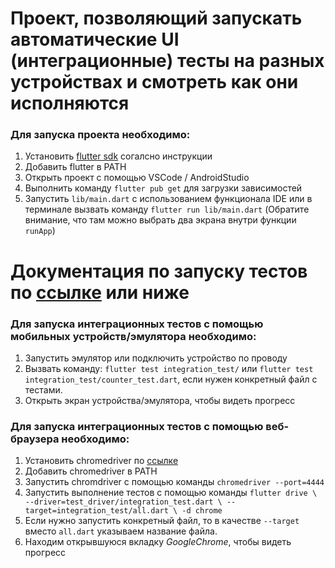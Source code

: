 # Проект, позволяющий запускать автоматические UI (интеграционные) тесты на разных устройствах и смотреть как они исполняются

### Для запуска проекта необходимо:
1. Установить [flutter sdk](https://docs.flutter.dev/get-started/install) согалсно инструкции
2. Добавить flutter в PATH
3. Открыть проект с помощью VSCode / AndroidStudio
4. Выполнить команду `flutter pub get` для загрузки зависимостей
5. Запустить `lib/main.dart` с использованием функционала IDE или в терминале вызвать команду `flutter run lib/main.dart` (Обратите внимание, что там можно выбрать два экрана внутри функции `runApp`)

# Документация по запуску тестов по [ссылке](https://docs.flutter.dev/cookbook/testing/integration/introduction) или ниже

### Для запуска интеграционных тестов с помощью мобильных устройств/эмулятора необходимо:
1. Запустить эмулятор или подключить устройство по проводу
2. Вызвать команду: `flutter test integration_test/` или `flutter test integration_test/counter_test.dart`, если нужен конкретный файл с тестами.
3. Открыть экран устройства/эмулятора, чтобы видеть прогресс


### Для запуска интеграционных тестов с помощью веб-браузера необходимо:
1. Установить chromedriver по [ссылке](https://googlechromelabs.github.io/chrome-for-testing/#stable)
2. Добавить chromedriver в PATH
3. Запустить chromdriver с помощью команды `chromedriver --port=4444`
4. Запустить выполнение тестов с помощью команды
`
flutter drive \
  --driver=test_driver/integration_test.dart \
  --target=integration_test/all.dart \
  -d chrome
`
5. Если нужно запустить конкретный файл, то в качестве `--target` вместо `all.dart` указываем название файла.
6. Находим открывшуюся вкладку *GoogleChrome*, чтобы видеть прогресс